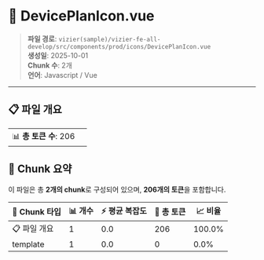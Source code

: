 # 📄 DevicePlanIcon.vue

> **파일 경로**: `vizier(sample)/vizier-fe-all-develop/src/components/prod/icons/DevicePlanIcon.vue`  
> **생성일**: 2025-10-01  
> **Chunk 수**: 2개  
> **언어**: Javascript / Vue
---


## 📋 파일 개요

| | |
|--|--|
| 📊 **총 토큰 수**: 206 |  |






## 🧩 Chunk 요약

이 파일은 총 **2개의 chunk**로 구성되어 있으며, **206개의 토큰**을 포함합니다.

| 🧩 Chunk 타입 | 📊 개수 | ⚡ 평균 복잡도 | 📝 총 토큰 | 📈 비율 |
|---------------|--------|-------------|----------|--------|
| 📋 파일 개요 | 1 | 0.0 | 206 | 100.0% |
| template | 1 | 0.0 | 0 | 0.0% |

